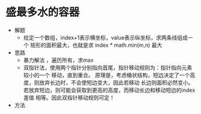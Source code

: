 # 盛最多水的容器
- 解题
    - 给定一个数组，index+1表示横坐标，value表示纵坐标，求两条线组成一个
    矩形的面积最大，也就是求 index * math.min(m,n) 最大
- 思路
    - 暴力解法 ，遍历所有，求max
    - 双指针法，使用两个指针分别指向首尾，指针移动规则为：指针指向元素较小的一个
    移动，直到重合。
    原理是，考虑桶状结构，短边决定了一个高度，则放弃长边时，不会使短边变大，因此若移动
    长边则面积必然变小。若放弃短边，则可能会获取到更高的高度，而移动长边和移动短边的index差值
    相等。因此双指针移动规则可定！
- 方法